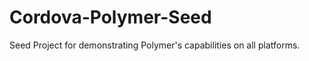 Cordova-Polymer-Seed
====================

Seed Project for demonstrating Polymer's capabilities on all platforms.
